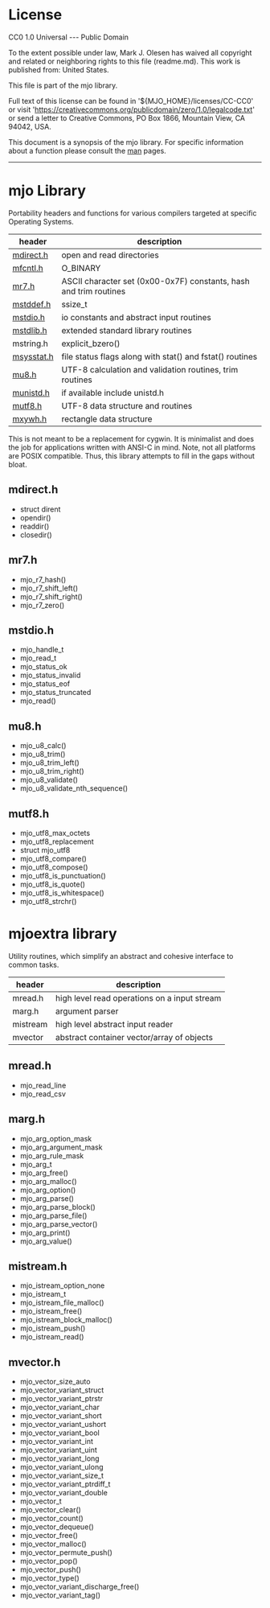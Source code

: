 # License

CC0 1.0 Universal --- Public Domain

To the extent possible under law, Mark J. Olesen has waived all copyright
and related or neighboring rights to this file (readme.md). 
This work is published from: United States.

This file is part of the mjo library.

Full text of this license can be found in '${MJO_HOME}/licenses/CC-CC0'
or visit 'https://creativecommons.org/publicdomain/zero/1.0/legalcode.txt' or
send a letter to Creative Commons, PO Box 1866, Mountain View, CA 94042, USA.

This document is a synopsis of the mjo library. For specific information about a function please consult the [man](https://markjolesen.github.io/mjo//index.html) pages.
___

# mjo Library

Portability headers and functions for various compilers targeted at
specific Operating Systems.

| header | description |
| --------- | --------------------------------------------------------------- |
| [mdirect.h](https://markjolesen.github.io/mjo//mdirect.h.7.html) | open and read directories |
| [mfcntl.h](https://markjolesen.github.io/mjo//mfnctl.h.7.html) | O_BINARY |
| [mr7.h](https://markjolesen.github.io/mjo//mr7.h.7.html) | ASCII character set (0x00-0x7F) constants, hash and trim routines |
| [mstddef.h](https://markjolesen.github.io/mjo//mstddef.h.7.html) | ssize_t |
| [mstdio.h](https://markjolesen.github.io/mjo//mstdio.h.7.html) | io constants and abstract input routines |
| [mstdlib.h](https://markjolesen.github.io/mjo//mstdlib.h.7.html) | extended standard library routines |
| mstring.h | explicit_bzero() |
| [msysstat.h](https://markjolesen.github.io/mjo//msysstat.h.7.html) | file status flags along with stat() and fstat() routines |
| [mu8.h](https://markjolesen.github.io/mjo//mu8.h.7.html) | UTF-8 calculation and validation routines, trim routines |
| [munistd.h](https://markjolesen.github.io/mjo//munistd.h.7.html) | if available include unistd.h |
| [mutf8.h](https://markjolesen.github.io/mjo//mutf8.h.7.html) | UTF-8 data structure and routines |
| [mxywh.h](https://markjolesen.github.io/mjo//mxywh.h.7.html) | rectangle data structure |

This is not meant to be a replacement for cygwin. It is minimalist
and does the job for applications written with ANSI-C in mind. Note,
not all platforms are POSIX compatible. Thus, this library attempts
to fill in the gaps without bloat.

## mdirect.h
- struct dirent
- opendir()
- readdir()
- closedir()

## mr7.h
- mjo_r7_hash()
- mjo_r7_shift_left()
- mjo_r7_shift_right()
- mjo_r7_zero()

## mstdio.h
- mjo_handle_t
- mjo_read_t
- mjo_status_ok
- mjo_status_invalid
- mjo_status_eof
- mjo_status_truncated
- mjo_read()

## mu8.h
- mjo_u8_calc()
- mjo_u8_trim()
- mjo_u8_trim_left()
- mjo_u8_trim_right()
- mjo_u8_validate()
- mjo_u8_validate_nth_sequence()

## mutf8.h
- mjo_utf8_max_octets
- mjo_utf8_replacement
- struct mjo_utf8
- mjo_utf8_compare()
- mjo_utf8_compose()
- mjo_utf8_is_punctuation()
- mjo_utf8_is_quote()
- mjo_utf8_is_whitespace()
- mjo_utf8_strchr()

# mjoextra library

Utility routines, which simplify an abstract and cohesive interface to common tasks.

| header | description |
| --------- | --------------------------------------------------------------- |
| mread.h | high level read operations on a input stream |
| marg.h | argument parser |
| mistream | high level abstract input reader |
| mvector | abstract container vector/array of objects  |

## mread.h
- mjo_read_line
- mjo_read_csv
   
## marg.h
- mjo_arg_option_mask
- mjo_arg_argument_mask
- mjo_arg_rule_mask
- mjo_arg_t
- mjo_arg_free()
- mjo_arg_malloc()
- mjo_arg_option()
- mjo_arg_parse()
- mjo_arg_parse_block()
- mjo_arg_parse_file()
- mjo_arg_parse_vector()
- mjo_arg_print()
- mjo_arg_value()

## mistream.h
- mjo_istream_option_none
- mjo_istream_t
- mjo_istream_file_malloc()
- mjo_istream_free()
- mjo_istream_block_malloc()
- mjo_istream_push()
- mjo_istream_read()

## mvector.h
- mjo_vector_size_auto
- mjo_vector_variant_struct
- mjo_vector_variant_ptrstr
- mjo_vector_variant_char
- mjo_vector_variant_short
- mjo_vector_variant_ushort
- mjo_vector_variant_bool
- mjo_vector_variant_int
- mjo_vector_variant_uint
- mjo_vector_variant_long
- mjo_vector_variant_ulong
- mjo_vector_variant_size_t
- mjo_vector_variant_ptrdiff_t
- mjo_vector_variant_double
- mjo_vector_t
- mjo_vector_clear()
- mjo_vector_count()
- mjo_vector_dequeue()
- mjo_vector_free()
- mjo_vector_malloc()
- mjo_vector_permute_push()
- mjo_vector_pop()
- mjo_vector_push()
- mjo_vector_type()
- mjo_vector_variant_discharge_free()
- mjo_vector_variant_tag()
